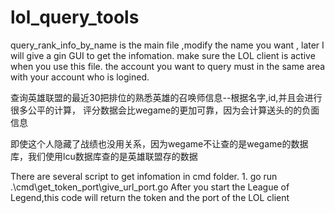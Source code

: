 
# lol_query_tools
query_rank_info_by_name is the main file ,modify the name you want ,
later I will give a gin   GUI to get the infomation.
make sure the LOL  client is active when you use this file.
the account you want to query must in the same area with your account who is logined.

查询英雄联盟的最近30把排位的熟悉英雄的召唤师信息--根据名字,id,并且会进行很多公平的计算，
评分数据会比wegame的更加可靠，因为会计算送头的的负面信息

即使这个人隐藏了战绩也没用关系，因为wegame不让查的是wegame的数据库，我们使用lcu数据库查的是英雄联盟存的数据

There are several script to get infomation in cmd folder. 
1.
go run .\cmd\get_token_port\give_url_port.go
After you start the League of Legend,this code will return the token and the port of the LOL client 

